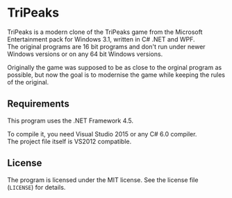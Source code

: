 ﻿# TriPeaks
TriPeaks is a modern clone of the TriPeaks game from the Microsoft Entertainment pack for Windows 3.1, written in C# .NET and WPF.  
The original programs are 16 bit programs and don't run under newer Windows versions or on any 64 bit Windows versions.

Originally the game was supposed to be as close to the orginal program as possible, but now the goal is to modernise the game while keeping the rules of the original.

## Requirements
This program uses the .NET Framework 4.5.

To compile it, you need Visual Studio 2015 or any C# 6.0 compiler.  
The project file itself is VS2012 compatible.

## License
The program is licensed under the MIT license. See the license file (`LICENSE`) for details.
